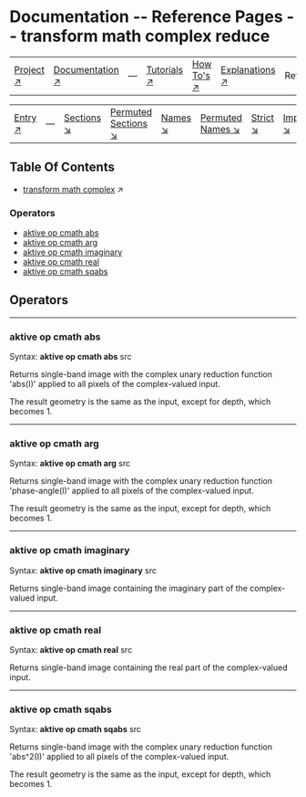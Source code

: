 # Documentation -- Reference Pages -- transform math complex reduce

||||||||
|---|---|---|---|---|---|---|
|[Project ↗](../../README.md)|[Documentation ↗](../index.md)|&mdash;|[Tutorials ↗](../tutorials.md)|[How To's ↗](../howtos.md)|[Explanations ↗](../explanations.md)|References|

|||||||||
|---|---|---|---|---|---|---|---|
|[Entry ↗](index.md)|&mdash;|[Sections ↘](index.md#sectree)|[Permuted Sections ↘](bypsections.md)|[Names ↘](byname.md)|[Permuted Names ↘](bypnames.md)|[Strict ↘](strict.md)|[Implementations ↘](bylang.md)|

## Table Of Contents

  - [transform math complex](transform_math_complex.md) ↗


### Operators

 - [aktive op cmath abs](#op_cmath_abs)
 - [aktive op cmath arg](#op_cmath_arg)
 - [aktive op cmath imaginary](#op_cmath_imaginary)
 - [aktive op cmath real](#op_cmath_real)
 - [aktive op cmath sqabs](#op_cmath_sqabs)

## Operators

---
### <a name='op_cmath_abs'></a> aktive op cmath abs

Syntax: __aktive op cmath abs__ src

Returns single-band image with the complex unary reduction function 'abs(I)' applied to all pixels of the complex-valued input.

The result geometry is the same as the input, except for depth, which becomes 1.


---
### <a name='op_cmath_arg'></a> aktive op cmath arg

Syntax: __aktive op cmath arg__ src

Returns single-band image with the complex unary reduction function 'phase-angle(I)' applied to all pixels of the complex-valued input.

The result geometry is the same as the input, except for depth, which becomes 1.


---
### <a name='op_cmath_imaginary'></a> aktive op cmath imaginary

Syntax: __aktive op cmath imaginary__ src

Returns single-band image containing the imaginary part of the complex-valued input.


---
### <a name='op_cmath_real'></a> aktive op cmath real

Syntax: __aktive op cmath real__ src

Returns single-band image containing the real part of the complex-valued input.


---
### <a name='op_cmath_sqabs'></a> aktive op cmath sqabs

Syntax: __aktive op cmath sqabs__ src

Returns single-band image with the complex unary reduction function 'abs^2(I)' applied to all pixels of the complex-valued input.

The result geometry is the same as the input, except for depth, which becomes 1.


